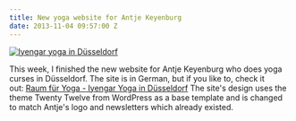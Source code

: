 ```yaml
---
title: New yoga website for Antje Keyenburg
date: 2013-11-04 09:57:00 Z
---
```


[![Iyengar yoga in Düsseldorf](https://leolabs.imgix.net/2013/11/yoga-banner1.jpg?max-w=700)](/assets/2013/11/yoga-banner1.jpg)

This week, I finished the new website for Antje Keyenburg who does yoga curses in Düsseldorf. The site is in German, but if you like to, check it out: [Raum für Yoga - Iyengar Yoga in Düsseldorf](http://www.iyengar-hatha-yoga.de/) The site's design uses the theme Twenty Twelve from WordPress as a base template and is changed to match Antje's logo and newsletters which already existed.
